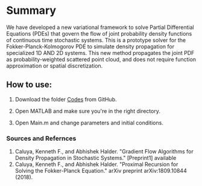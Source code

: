 
# Summary

We have developed a new variational framework to solve Partial Differential Equations (PDEs) that govern the flow of joint probability density functions of continuous time stochastic systems. This is a prototype solver for the Fokker-Planck-Kolmogorov PDE to simulate density propagation for  specialized 1D AND 2D systems. This new method propagates the joint PDF as probability-weighted scattered point cloud, and does not require function approximation or spatial discretization.

## How to use:
1. Download the folder [Codes] from GitHub.

2. Open MATLAB and make sure you're in the right directory.

3. Open Main.m and change parameters and initial conditions.


### Sources and Refernces 

1. Caluya, Kenneth F., and Abhishek Halder. "Gradient Flow Algorithms for Density Propagation in Stochastic Systems." [Preprint1] available
2. Caluya, Kenneth F., and Abhishek Halder. "Proximal Recursion for Solving the Fokker-Planck Equation." arXiv preprint arXiv:1809.10844 (2018).

[Codes]: Codes 
[Preprint]: https://www.researchgate.net/profile/Abhishek_Halder2/publication/329183368_Gradient_Flow_Algorithms_for_Density_Propagation_in_Stochastic_Systems/links/5bfbb26892851ced67d7ffd1/Gradient-Flow-Algorithms-for-Density-Propagation-in-Stochastic-Systems.pdf


